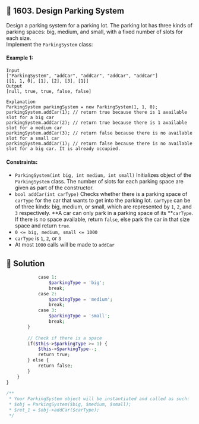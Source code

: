 ## 📝 1603. Design Parking System  
Design a parking system for a parking lot. The parking lot has three kinds of parking spaces: big, medium, and small, with a fixed number of slots for each size.  
Implement the `ParkingSystem` class:  
     
  
#### Example 1:  

```
Input
["ParkingSystem", "addCar", "addCar", "addCar", "addCar"]
[[1, 1, 0], [1], [2], [3], [1]]
Output
[null, true, true, false, false]

Explanation
ParkingSystem parkingSystem = new ParkingSystem(1, 1, 0);
parkingSystem.addCar(1); // return true because there is 1 available slot for a big car
parkingSystem.addCar(2); // return true because there is 1 available slot for a medium car
parkingSystem.addCar(3); // return false because there is no available slot for a small car
parkingSystem.addCar(1); // return false because there is no available slot for a big car. It is already occupied.

```
  
#### Constraints:  
+ `ParkingSystem(int big, int medium, int small)` Initializes object of the `ParkingSystem` class. The number of slots for each parking space are given as part of the constructor.  
+ `bool addCar(int carType)` Checks whether there is a parking space of `carType` for the car that wants to get into the parking lot. `carType` can be of three kinds: big, medium, or small, which are represented by `1`, `2`, and `3` respectively. **A car can only park in a parking space of its **`carType`. If there is no space available, return `false`, else park the car in that size space and return `true`.  
+ `0 <= big, medium, small <= 1000`  
+ `carType` is `1`, `2`, or `3`  
+ At most `1000` calls will be made to `addCar`  
  
## 📝 Solution 
```php  
            case 1:  
                $parkingType = 'big';  
                break;  
            case 2:  
                $parkingType = 'medium';  
                break;  
            case 3:  
                $parkingType = 'small';  
                break;  
        }  
  
        // Check if there is a space  
        if($this->$parkingType >= 1) {  
            $this->$parkingType--;  
            return true;  
        } else {  
            return false;  
        }  
    }  
}  
  
/**  
 * Your ParkingSystem object will be instantiated and called as such:  
 * $obj = ParkingSystem($big, $medium, $small);  
 * $ret_1 = $obj->addCar($carType);  
 */  
```  
